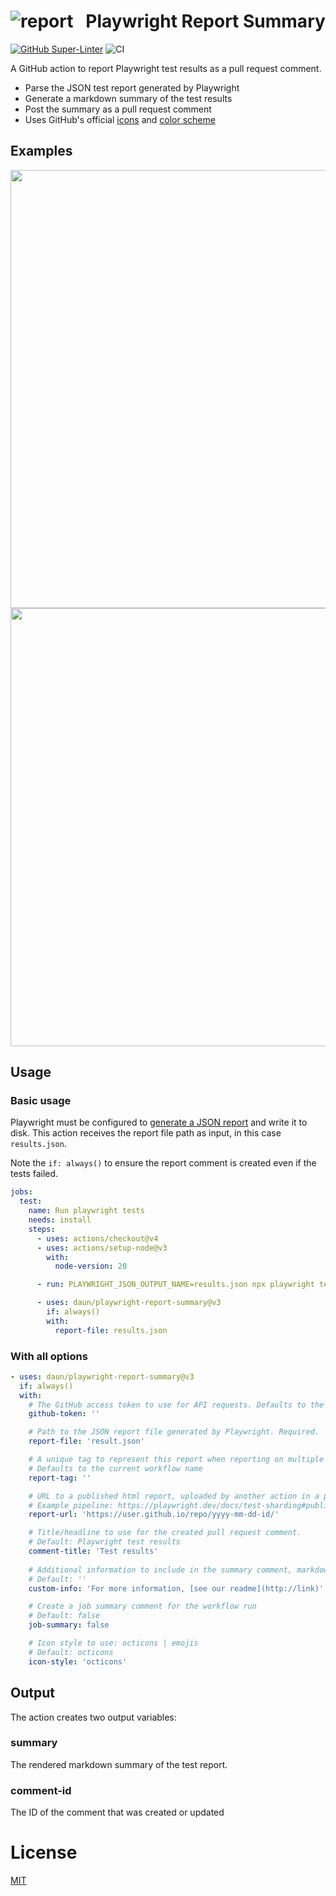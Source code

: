# ![report](https://icongr.am/octicons/comment-discussion.svg?size=22&color=abb4bf)   Playwright Report Summary

[![GitHub Super-Linter](https://github.com/actions/typescript-action/actions/workflows/linter.yml/badge.svg)](https://github.com/super-linter/super-linter)
![CI](https://github.com/actions/typescript-action/actions/workflows/ci.yml/badge.svg)

A GitHub action to report Playwright test results as a pull request comment.

- Parse the JSON test report generated by Playwright
- Generate a markdown summary of the test results
- Post the summary as a pull request comment
- Uses GitHub's official [icons](https://primer.style/design/foundations/icons) and [color scheme](https://primer.style/design/foundations/color)

## Examples

<img src="assets/comment-passed.png" width="701">

<img src="assets/comment-failed.png" width="701">

## Usage

### Basic usage

Playwright must be configured to [generate a JSON report](https://playwright.dev/docs/test-reporters#json-reporter)
and write it to disk. This action receives the report file path as input, in this case `results.json`.

Note the `if: always()` to ensure the report comment is created even if the tests failed.

```yaml
jobs:
  test:
    name: Run playwright tests
    needs: install
    steps:
      - uses: actions/checkout@v4
      - uses: actions/setup-node@v3
        with:
          node-version: 20

      - run: PLAYWRIGHT_JSON_OUTPUT_NAME=results.json npx playwright test --reporter json

      - uses: daun/playwright-report-summary@v3
        if: always()
        with:
          report-file: results.json
```

### With all options

```yaml
- uses: daun/playwright-report-summary@v3
  if: always()
  with:
    # The GitHub access token to use for API requests. Defaults to the standard GITHUB_TOKEN.
    github-token: ''

    # Path to the JSON report file generated by Playwright. Required.
    report-file: 'result.json'

    # A unique tag to represent this report when reporting on multiple test runs
    # Defaults to the current workflow name
    report-tag: ''

    # URL to a published html report, uploaded by another action in a previous step.
    # Example pipeline: https://playwright.dev/docs/test-sharding#publishing-report-on-the-web
    report-url: 'https://user.github.io/repo/yyyy-mm-dd-id/'

    # Title/headline to use for the created pull request comment.
    # Default: Playwright test results
    comment-title: 'Test results'
    
    # Additional information to include in the summary comment, markdown-formatted
    # Default: ''
    custom-info: 'For more information, [see our readme](http://link)'

    # Create a job summary comment for the workflow run
    # Default: false
    job-summary: false

    # Icon style to use: octicons | emojis
    # Default: octicons
    icon-style: 'octicons'
```

## Output

The action creates two output variables:

### summary

The rendered markdown summary of the test report.

### comment-id

The ID of the comment that was created or updated

# License

[MIT](./LICENSE)

